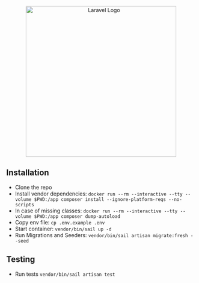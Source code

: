 <p align="center"><a href="https://laravel.com" target="_blank"><img src="https://raw.githubusercontent.com/laravel/art/master/logo-lockup/5%20SVG/2%20CMYK/1%20Full%20Color/laravel-logolockup-cmyk-red.svg" width="400" alt="Laravel Logo"></a></p>

## Installation
* Clone the repo
* Install vendor dependencies: `docker run --rm --interactive --tty --volume $PWD:/app composer install --ignore-platform-reqs --no-scripts`
* In case of missing classes: `docker run --rm --interactive --tty --volume $PWD:/app composer dump-autoload`
* Copy env file: `cp .env.example .env`
* Start container: `vendor/bin/sail up -d`
* Run Migrations and Seeders: `vendor/bin/sail artisan migrate:fresh --seed`

## Testing
* Run tests `vendor/bin/sail artisan test`
